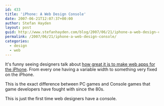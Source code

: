 ```yaml
---
id: 433
title: 'iPhone: A Web Design Console'
date: 2007-06-21T12:07:37+00:00
author: Stefan Hayden
layout: post
guid: http://www.stefanhayden.com/blog/2007/06/21/iphone-a-web-design-console/
permalink: /2007/06/21/iphone-a-web-design-console/
categories:
  - design
  - web
---
```

<p>It's funny seeing designers talk about <a href="http://www.37signals.com/svn/posts/475-designing-for-the-iphone-is-a-refreshing-experience">how great it is to make web apps for the iPhone</a>. From every one having a variable width to something very fixed on the iPhone.</p>
<p>This is the exact difference between PC games and Console games that game developers have fought with since the 80s. </p>
<p>This is just the first time web designers have a console.
</p>
